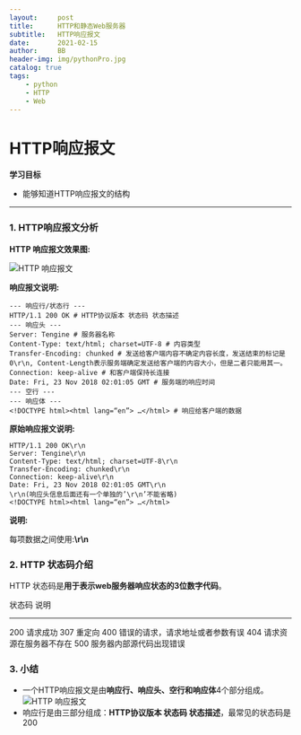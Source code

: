 ```yaml
---
layout:     post
title:      HTTP和静态Web服务器
subtitle:   HTTP响应报文
date:       2021-02-15
author:     BB
header-img: img/pythonPro.jpg
catalog: true
tags:
    - python
    - HTTP
    - Web
---
```




HTTP响应报文
============

**学习目标**

-   能够知道HTTP响应报文的结构

* * * * *

### 1. HTTP响应报文分析 

**HTTP 响应报文效果图:**

![HTTP 响应报文](https://www.hualigs.cn/image/60b60f99ddd47.jpg)

**响应报文说明:**

    --- 响应行/状态行 ---
    HTTP/1.1 200 OK # HTTP协议版本 状态码 状态描述
    --- 响应头 ---
    Server: Tengine # 服务器名称
    Content-Type: text/html; charset=UTF-8 # 内容类型
    Transfer-Encoding: chunked # 发送给客户端内容不确定内容长度，发送结束的标记是0\r\n, Content-Length表示服务端确定发送给客户端的内容大小，但是二者只能用其一。
    Connection: keep-alive # 和客户端保持长连接
    Date: Fri, 23 Nov 2018 02:01:05 GMT # 服务端的响应时间
    --- 空行 ---
    --- 响应体 ---
    <!DOCTYPE html><html lang=“en”> …</html> # 响应给客户端的数据

**原始响应报文说明:**

    HTTP/1.1 200 OK\r\n
    Server: Tengine\r\n
    Content-Type: text/html; charset=UTF-8\r\n
    Transfer-Encoding: chunked\r\n
    Connection: keep-alive\r\n
    Date: Fri, 23 Nov 2018 02:01:05 GMT\r\n
    \r\n(响应头信息后面还有一个单独的’\r\n’不能省略)
    <!DOCTYPE html><html lang=“en”> …</html>

**说明:**

每项数据之间使用:**\\r\\n**

### 2. HTTP 状态码介绍 

HTTP 状态码是**用于表示web服务器响应状态的3位数字代码**。

  状态码   说明
-------- ----------------------------------
  200      请求成功
  307      重定向
  400      错误的请求，请求地址或者参数有误
  404      请求资源在服务器不存在
  500      服务器内部源代码出现错误

### 3. 小结 

-   一个HTTP响应报文是由**响应行、响应头、空行和响应体**4个部分组成。
    ![HTTP 响应报文](https://www.hualigs.cn/image/60b60f995121c.jpg)
-   响应行是由三部分组成：**HTTP协议版本 状态码
    状态描述**，最常见的状态码是200

